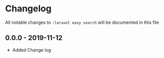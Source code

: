 # Changelog

All notable changes to `:laravel easy search` will be documented in this file

## 0.0.0 - 2019-11-12

- Added Change log
